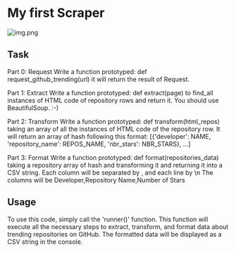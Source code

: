 # My first Scraper 

![img.png](img.png)

## Task
Part 0: Request Write a function prototyped: def request_github_trending(url) it will return the result of Request.

Part 1: Extract Write a function prototyped: def extract(page) to find_all instances of HTML code of repository rows 
and return it. You should use BeautifulSoup. :-)

Part 2: Transform Write a function prototyped: def transform(html_repos) taking an array of all the instances of HTML 
code of the repository row. It will return an array of hash following this format: [{'developer': NAME, 
'repository_name': REPOS_NAME, 'nbr_stars': NBR_STARS}, ...]

Part 3: Format Write a function prototyped: def format(repositories_data) taking a repository array of hash and 
transforming it and returning it into a CSV string. Each column will be separated by , and each line by \n The columns 
will be Developer,Repository Name,Number of Stars

## Usage
To use this code, simply call the 'runner()' function. This function will execute all the necessary steps to extract, 
transform, and format data about trending repositories on GitHub. The formatted data will be displayed as a CSV string 
in the console.
